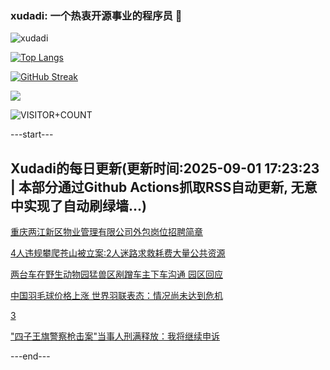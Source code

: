 ### xudadi: 一个热衷开源事业的程序员 👋

![xudadi](https://github-readme-stats-git-masterorgs-github-readme-stats-team.vercel.app/api?username=xudadi)

[![Top Langs](https://github-readme-stats.vercel.app/api/top-langs/?username=xudadi)](https://github.com/anuraghazra/github-readme-stats)

[![GitHub Streak](https://streak-stats.demolab.com?user=xudadi&locale=zh_Hans)](https://git.io/streak-stats)

![](https://raw.githubusercontent.com/xudadi/xudadi/main/assets/github-contribution-grid-snake.svg)

![VISITOR+COUNT](https://komarev.com/ghpvc/?username=xudadi&label=VISITOR+COUNT)


---start---

## Xudadi的每日更新(更新时间:2025-09-01 17:23:23 | 本部分通过Github Actions抓取RSS自动更新, 无意中实现了自动刷绿墙...)

[重庆两江新区物业管理有限公司外包岗位招聘简章](https://www.gongkaoleida.com/article/2596675)

[4人违规攀爬苍山被立案:2人迷路求救耗费大量公共资源](https://m.163.com/news/article/K8CC7MSS0514R9P4.html)

[两台车在野生动物园猛兽区剐蹭车主下车沟通 园区回应](https://m.163.com/news/article/K8CEATL20534P59R.html)

[中国羽毛球价格上涨 世界羽联表态：情况尚未达到危机](https://m.163.com/news/article/K8CAPQEP05504DOQ.html)

[3](https://m.163.com/touch/news/sub/domestic)

["四子王旗警察枪击案"当事人刑满释放：我将继续申诉](https://m.163.com/news/article/K8C77JMT051492T3.html)

---end---
